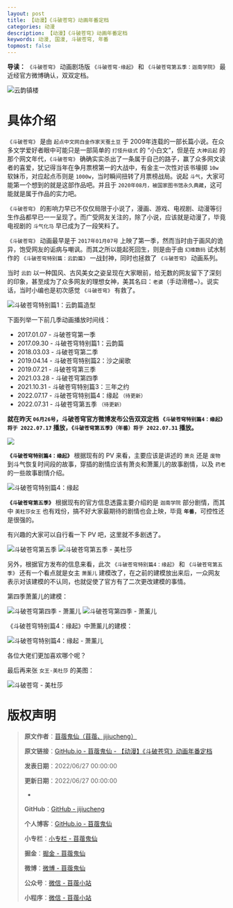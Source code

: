 ```yaml
---
layout: post
title: 【动漫】《斗破苍穹》动画年番定档
categories: 动漫
description: 【动漫】《斗破苍穹》动画年番定档
keywords: 动漫, 国漫, 斗破苍穹, 年番
topmost: false
---
```


**导读：** 
`《斗破苍穹》` 动画剧场版 `《斗破苍穹·缘起》` 和 `《斗破苍穹第五季：迦南学院》` 最近经官方微博确认，双双定档。

![云韵镇楼](/images/Comic/2022-06-27-Comic-DouPoCangQiong-V-01.png)

# 具体介绍

`《斗破苍穹》` 是由 `起点中文网白金作家天蚕土豆` 于 2009年连载的一部长篇小说。在众多文学爱好者眼中可能只是一部简单的 `打怪升级式` 的 “小白文”，但是在 `大神云起` 的那个网文年代，`《斗破苍穹》` 确确实实杀出了一条属于自己的路子，赢了众多网文读者的喜爱，犹记得当年在争月票榜第一的大战中，有金主一次性对该书壕掷 `10w` 软妹币，对应起点币则是 `1000w`，当时瞬间扭转了月票榜战局。说起 `斗气`，大家可能第一个想到的就是这部作品吧。并且于 `2020年08月，被国家图书馆永久典藏`，这可能就是属于作品的实力吧。

`《斗破苍穹》` 的影响力早已不仅仅局限于小说了，漫画、游戏、电视剧、动漫等衍生作品都早已一一呈现了。而广受网友关注的，除了小说，应该就是动漫了，毕竟电视剧的 `斗气化马` 早已成为了一段笑料了。

`《斗破苍穹》` 动画最早是于 `2017年01月07号` 上映了第一季，然而当时由于画风的诡异，饱受网友的诟病与嘲讽。而其之所以能起死回生，则是由于由 `幻维数码` 试水制作的 `《斗破苍穹特别篇：云韵篇》` 一战封神，同时也拯救了 `《斗破苍穹》` 动画系列。

当时 `云韵` 以一种国风、古风美女之姿呈现在大家眼前，给无数的网友留下了深刻的印象，甚至成为了众多网友的理想女神，美其名曰：`老婆`（手动滑稽~）。说实话，当时小编也是初次感觉 `《斗破苍穹》` 有救了。

![斗破苍穹特别篇1：云韵篇造型](/images/Comic/2022-06-27-Comic-DouPoCangQiong-V-02.jpeg)

下面列举一下前几季动画播放时间线：
- 2017.01.07 - 斗破苍穹第一季
- 2017.09.30 - 斗破苍穹特别篇1：云韵篇
- 2018.03.03 - 斗破苍穹第二季
- 2019.04.14 - 斗破苍穹特别篇2：沙之阑歌
- 2019.07.21 - 斗破苍穹第三季
- 2021.03.28 - 斗破苍穹第四季
- 2021.10.31 - 斗破苍穹特别篇3：三年之约
- 2022.07.17 - 斗破苍穹特别篇4：缘起 `（待更新）`
- 2022.07.31 - 斗破苍穹第五季 `（待更新）`

**就在昨天 `06月26号`，斗破苍穹官方微博发布公告双双定档 `《斗破苍穹特别篇4：缘起》将于 2022.07.17` 播放，`《斗破苍穹第五季》（年番）将于 2022.07.31` 播放。**

![](斗破苍穹缘起和第五季定档/images/Comic/2022-06-27-Comic-DouPoCangQiong-V-03.png)

**`《斗破苍穹特别篇4：缘起》`** 根据现有的 PV 来看，主要应该是讲述的 `萧炎` 还是 `废物` 到斗气恢复时间段的故事，穿插的剧情应该有萧炎和萧薰儿的故事剧情，以及 `药老` 的一些故事剧情介绍。

![斗破苍穹特别篇4：缘起](/images/Comic/2022-06-27-Comic-DouPoCangQiong-V-04.jpeg)

**`《斗破苍穹第五季》`** 根据现有的官方信息透露主要介绍的是 `迦南学院` 部分剧情，而其中 `美杜莎女王` 也有戏份，搞不好大家最期待的剧情也会上映，毕竟 **`年番`**，可控性还是很强的。

有兴趣的大家可以自行看一下 PV 吧，这里就不多剧透了。

![斗破苍穹第五季](/images/Comic/2022-06-27-Comic-DouPoCangQiong-V-05.jpeg)
![斗破苍穹第五季 - 美杜莎](/images/Comic/2022-06-27-Comic-DouPoCangQiong-V-06.jpeg)

另外，根据官方发布的信息来看，此次 `《斗破苍穹特别篇4：缘起》` 和 `《斗破苍穹第五季》` 还有一个看点就是女主 `萧薰儿` 建模改了，在之前的建模放出来后，一众网友表示对该建模的不认同，也就促使了官方有了二次更改建模的事情。

第四季萧薰儿的建模：

![斗破苍穹第四季 - 萧薰儿](/images/Comic/2022-06-27-Comic-DouPoCangQiong-V-07.jpeg)
![斗破苍穹第四季 - 萧薰儿](/images/Comic/2022-06-27-Comic-DouPoCangQiong-V-08.jpeg)

《斗破苍穹特别篇4：缘起》中萧薰儿的建模：

![斗破苍穹特别篇4：缘起 - 萧薰儿](/images/Comic/2022-06-27-Comic-DouPoCangQiong-V-09.jpeg)

各位大佬们更加喜欢哪个呢？

最后再来张 `女王·美杜莎` 的美图：

![斗破苍穹 - 美杜莎](/images/Comic/2022-06-27-Comic-DouPoCangQiong-V-10.png)

# 版权声明

> **原文作者**：[苜蓿鬼仙（苜蓿、jijiucheng）](https://jijiucheng.github.io/)
> 
> **原文链接**：[GitHub.io - 苜蓿鬼仙 - 【动漫】《斗破苍穹》动画年番定档](https://jijiucheng.github.io/2022/06/27/Comic-DouPoCangQiong-V/)
> 
> **发表日期**：2022/06/27 00:00:00
> 
> **更新日期**：2022/06/27 00:00:00
> 
> -
> 
> **GitHub**：[GitHub - jijiucheng](https://github.com/jijiucheng)
> 
> **个人博客**：[GitHub.io - 苜蓿鬼仙](https://jijiucheng.github.io)
> 
> **小专栏**：[小专栏 - 苜蓿鬼仙](https://xiaozhuanlan.com/u/6667468960)
> 
> **掘金**：[掘金 - 苜蓿鬼仙](https://juejin.im/user/5a31e95c51882533d023137d)
> 
> **微博**：[微博 - 苜蓿鬼仙](https://weibo.com/u/1585459545)
> 
> **公众号**：[微信 - 苜蓿小站](#)
> 
> **小程序**：[微信 - 苜蓿小站](#)


